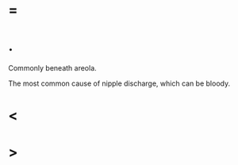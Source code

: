 # =

# .

Commonly beneath areola.

The most common cause of nipple discharge, which can be bloody.

# <

# >
